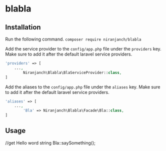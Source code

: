 # blabla

## Installation
Run the following command.
```composer require niranjanch/blabla```

Add the service provider to the ```config/app.php``` file under the ```providers``` key. Make sure to add it after the default laravel service providers.
```php
'providers' => [
    ...,
       	Niranjanch\Blabla\BlaServiceProvider::class,
]
```

Add the aliases to the ```config/app.php``` file under the ```aliases``` key. Make sure to add it after the default laravel service providers.
```php
'aliases' => [
    ...,
        'Bla' => Niranjanch\Blabla\Facade\Bla::class,
]
```

## Usage

//get Hello word string
Bla::saySomething();
